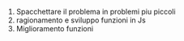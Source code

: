 1) Spacchettare il problema in problemi piu piccoli
2) ragionamento e sviluppo funzioni in Js
3) Miglioramento funzioni 